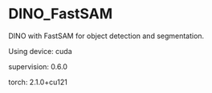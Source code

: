 # DINO_FastSAM
DINO with FastSAM for object detection and segmentation.

Using device: cuda

supervision: 0.6.0

torch: 2.1.0+cu121